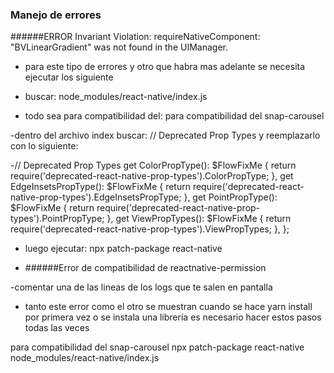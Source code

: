 ### Manejo de errores

######ERROR  Invariant Violation: requireNativeComponent: "BVLinearGradient" was not found in the UIManager.

- para este tipo de errores y otro que habra mas adelante se necesita ejecutar los siguiente

- buscar: node_modules/react-native/index.js

- todo sea para compatibilidad del: para compatibilidad del snap-carousel

-dentro del archivo index buscar: // Deprecated Prop Types
y reemplazarlo con lo siguiente:

-// Deprecated Prop Types
  get ColorPropType(): $FlowFixMe {
    return require('deprecated-react-native-prop-types').ColorPropType;
  },
  get EdgeInsetsPropType(): $FlowFixMe {
    return require('deprecated-react-native-prop-types').EdgeInsetsPropType;
  },
  get PointPropType(): $FlowFixMe {
    return require('deprecated-react-native-prop-types').PointPropType;
  },
  get ViewPropTypes(): $FlowFixMe {
    return require('deprecated-react-native-prop-types').ViewPropTypes;
  },
};

- luego ejecutar: npx patch-package react-native

- ######Error de compatibilidad de reactnative-permission

-comentar una de las lineas de los logs que te salen en pantalla

- tanto este error como el otro se muestran cuando se hace yarn install por primera vez o se instala una librería es necesario hacer estos pasos todas las veces

para compatibilidad del snap-carousel
npx patch-package react-native
node_modules/react-native/index.js 
